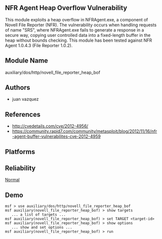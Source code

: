 ## NFR Agent Heap Overflow Vulnerability

This module exploits a heap overflow in NFRAgent.exe, a 
component of Novell File Reporter (NFR). The vulnerability 
occurs when handling requests of name "SRS", where 
NFRAgent.exe fails to generate a response in a secure way, 
copying user controlled data into a fixed-length buffer in 
the heap without bounds checking. This module has been 
tested against NFR Agent 1.0.4.3 (File Reporter 1.0.2).


## Module Name
auxiliary/dos/http/novell_file_reporter_heap_bof

## Authors
* juan vazquez


## References
* http://cvedetails.com/cve/2012-4956/
* https://community.rapid7.com/community/metasploit/blog/2012/11/16/nfr-agent-buffer-vulnerabilites-cve-2012-4959




## Platforms


## Reliability
[Normal](https://github.com/rapid7/metasploit-framework/wiki/Exploit-Ranking)

## Demo

```
msf > use auxiliary/dos/http/novell_file_reporter_heap_bof
msf auxiliary(novell_file_reporter_heap_bof) > show targets
   ... a list of targets ...
msf auxiliary(novell_file_reporter_heap_bof) > set TARGET <target-id>
msf auxiliary(novell_file_reporter_heap_bof) > show options
   ... show and set options ...
msf auxiliary(novell_file_reporter_heap_bof) > run
```
    
    